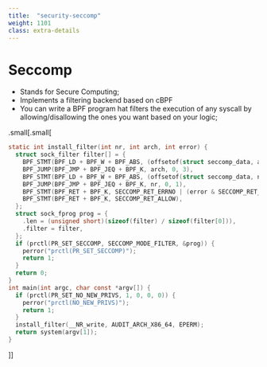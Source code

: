```yaml
---
title:  "security-seccomp"
weight: 1101
class: extra-details
---
```


# Seccomp

- Stands for Secure Computing; 
- Implements a filtering backend based on cBPF
- You can write a BPF program hat filters the execution of any syscall by allowing/disallowing the ones you want based on your logic;

.small[.small[
```c
static int install_filter(int nr, int arch, int error) {
  struct sock_filter filter[] = {
    BPF_STMT(BPF_LD + BPF_W + BPF_ABS, (offsetof(struct seccomp_data, arch))),
    BPF_JUMP(BPF_JMP + BPF_JEQ + BPF_K, arch, 0, 3),
    BPF_STMT(BPF_LD + BPF_W + BPF_ABS, (offsetof(struct seccomp_data, nr))),
    BPF_JUMP(BPF_JMP + BPF_JEQ + BPF_K, nr, 0, 1),
    BPF_STMT(BPF_RET + BPF_K, SECCOMP_RET_ERRNO | (error & SECCOMP_RET_DATA)),
    BPF_STMT(BPF_RET + BPF_K, SECCOMP_RET_ALLOW),
  };
  struct sock_fprog prog = {
    .len = (unsigned short)(sizeof(filter) / sizeof(filter[0])),
    .filter = filter,
  };
  if (prctl(PR_SET_SECCOMP, SECCOMP_MODE_FILTER, &prog)) {
    perror("prctl(PR_SET_SECCOMP)");
    return 1;
  }
  return 0;
}
int main(int argc, char const *argv[]) {
  if (prctl(PR_SET_NO_NEW_PRIVS, 1, 0, 0, 0)) {
    perror("prctl(NO_NEW_PRIVS)");
    return 1;
  }
  install_filter(__NR_write, AUDIT_ARCH_X86_64, EPERM);
  return system(argv[1]);
}
```
]]
